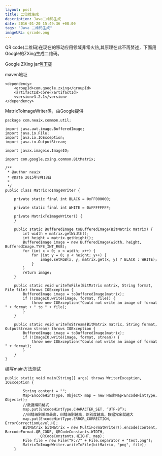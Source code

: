 ```yaml
---
layout: post
title: 二位维生成
description: Java二维码生成
date: 2016-01-20 15:49:36 +08:00
tags: "Java 二维码生成"
imageURL: qrcode.png
---
```

QR code(二维码)在现在的移动应用领域非常火热,其原理在此不再赘述，下面用Google的ZXing生成二维码。

Google ZXing jar包[下载](http://central.maven.org/maven2/com/google/zxing/core/3.2.1/core-3.2.1.jar)

maven地址
	
	<dependency>
		<groupId>com.google.zxing</groupId>
		<artifactId>core</artifactId>
		<version>3.2.1</version>
	</dependency>


MatrixToImageWriter类，由Google提供

	package com.neaix.common.util;
	
	import java.awt.image.BufferedImage;
	import java.io.File;
	import java.io.IOException;
	import java.io.OutputStream;
	
	import javax.imageio.ImageIO;
	
	import com.google.zxing.common.BitMatrix;
	
	/**
	 * @author neaix
	 * @Date 2015年8月18日
	 * 
	 */
	public class MatrixToImageWriter {
	
	    private static final int BLACK = 0xFF000000;
	
	    private static final int WHITE = 0xFFFFFFFF;
	
	    private MatrixToImageWriter() {
	    }
	
	    public static BufferedImage toBufferedImage(BitMatrix matrix) {
	        int width = matrix.getWidth();
	        int height = matrix.getHeight();
	        BufferedImage image = new BufferedImage(width, height, BufferedImage.TYPE_INT_RGB);
	        for (int x = 0; x < width; x++) {
	            for (int y = 0; y < height; y++) {
	                image.setRGB(x, y, matrix.get(x, y) ? BLACK : WHITE);
	            }
	        }
	        return image;
	    }
	
	    public static void writeToFile(BitMatrix matrix, String format, File file) throws IOException {
	        BufferedImage image = toBufferedImage(matrix);
	        if (!ImageIO.write(image, format, file)) {
	            throw new IOException("Could not write an image of format " + format + " to " + file);
	        }
	    }
	
	    public static void writeToStream(BitMatrix matrix, String format, OutputStream stream) throws IOException {
	        BufferedImage image = toBufferedImage(matrix);
	        if (!ImageIO.write(image, format, stream)) {
	            throw new IOException("Could not write an image of format " + format);
	        }
	    }
	}
	
编写main方法测试

	public static void main(String[] args) throws WriterException, IOException {
	
	        String content = "";
	        Map<EncodeHintType, Object> map = new HashMap<EncodeHintType, Object>();
			//数据编码格式
	        map.put(EncodeHintType.CHARACTER_SET, “UTF-8”); 
	        //纠错级别采取最高，纠错级别越高，识别度越高，数据冗余就越大
	        map.put(EncodeHintType.ERROR_CORRECTION, ErrorCorrectionLevel.H);
	        BitMatrix bitMatrix = new MultiFormatWriter().encode(content, BarcodeFormat.QR_CODE, QRCodeConstants.WIDTH,
	                QRCodeConstants.HEIGHT, map);
	        File file = new File("F://" + File.separator + "test.png");
	        MatrixToImageWriter.writeToFile(bitMatrix, "png", file);
	    }





